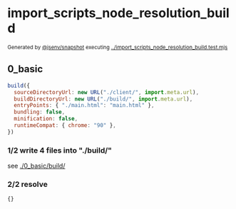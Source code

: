 # import_scripts_node_resolution_build

<sub>
  Generated by <a href="https://github.com/jsenv/core/tree/main/packages/independent/snapshot">@jsenv/snapshot</a> executing <a href="../import_scripts_node_resolution_build.test.mjs">../import_scripts_node_resolution_build.test.mjs</a>
</sub>

## 0_basic

```js
build({
  sourceDirectoryUrl: new URL("./client/", import.meta.url),
  buildDirectoryUrl: new URL("./build/", import.meta.url),
  entryPoints: { "./main.html": "main.html" },
  bundling: false,
  minification: false,
  runtimeCompat: { chrome: "90" },
})
```

### 1/2 write 4 files into "./build/"

see [./0_basic/build/](./0_basic/build/)

### 2/2 resolve

```js
{}
```